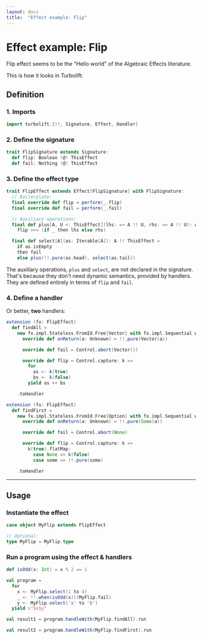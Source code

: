 ```yaml
---
layout: docs
title:  "Effect example: Flip"
---
```


# Effect example: Flip

Flip effect seems to be the "Hello world" of the Algebraic Effects literature.

This is how it looks in Turbolift:

## Definition

### 1. Imports

```scala mdoc
import turbolift.{!!, Signature, Effect, Handler}
```

### 2. Define the signature

```scala mdoc
trait FlipSignature extends Signature:
  def flip: Boolean !@! ThisEffect
  def fail: Nothing !@! ThisEffect
```

### 3. Define the effect type

```scala mdoc
trait FlipEffect extends Effect[FlipSignature] with FlipSignature: 
  // Boilerplate:
  final override def flip = perform(_.flip)
  final override def fail = perform(_.fail)

  // Auxiliary operations:
  final def plus[A, U <: ThisEffect](lhs: => A !! U, rhs: => A !! U): A !! U =
    flip >>= (if _ then lhs else rhs)

  final def select[A](as: Iterable[A]): A !! ThisEffect =
    if as.isEmpty
    then fail
    else plus(!!.pure(as.head), select(as.tail))
```

The auxiliary operations, `plus` and `select`, are not declared in the signature.
That's because they don't need dynamic semantics, provided by handlers.
They are defined entirely in terms of `flip` and `fail`.


### 4. Define a handler

Or better, **two** handlers:

```scala mdoc
extension (fx: FlipEffect)
  def findAll =
    new fx.impl.Stateless.FromId.Free[Vector] with fx.impl.Sequential with FlipSignature:
      override def onReturn(a: Unknown) = !!.pure(Vector(a))

      override def fail = Control.abort(Vector())

      override def flip = Control.capture: k =>
        for
          as <- k(true)
          bs <- k(false)
        yield as ++ bs

    .toHandler
```

```scala mdoc
extension (fx: FlipEffect)
  def findFirst =
    new fx.impl.Stateless.FromId.Free[Option] with fx.impl.Sequential with FlipSignature:
      override def onReturn(a: Unknown) = !!.pure(Some(a))

      override def fail = Control.abort(None)

      override def flip = Control.capture: k =>
        k(true).flatMap:
          case None => k(false)
          case some => !!.pure(some)

    .toHandler
```

---

## Usage

### Instantiate the effect

```scala mdoc
case object MyFlip extends FlipEffect

// Optional:
type MyFlip = MyFlip.type
```

### Run a program using the effect & handlers

```scala mdoc
def isOdd(x: Int) = x % 2 == 1

val program =
  for
    x <- MyFlip.select(1 to 4)
    _ <- !!.when(isOdd(x))(MyFlip.fail)
    y <- MyFlip.select('a' to 'b')
  yield s"$x$y"

val result1 = program.handleWith(MyFlip.findAll).run

val result2 = program.handleWith(MyFlip.findFirst).run
```
